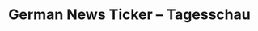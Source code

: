 ---
layout: article
title: German News Ticker – Tagesschau
description: 
  - This board shows a cool way to present a rss based news feed with live tiles
lang: en
weight: 500
isDraft: true
ref: German_News_Tagesschau
category:
  - News
  - Digital Signage
  - Public
image: German_News_Tagesschau_DE.png
download: German_News_Tagesschau_DE.pbmx
overview_description:
overview_benefits:
overview_data_sources:
---